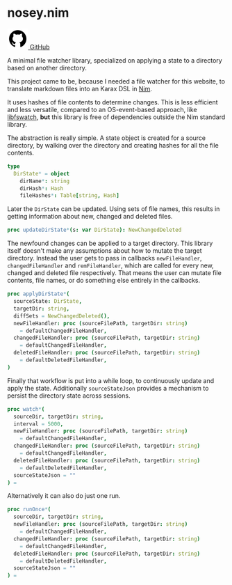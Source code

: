 [creationTime]:- "Feb 13. 2023"
[lastWriteTime]:- "Feb 23. 2023"

# nosey.nim

<a href="https://github.com/aMOPel/nosey.nim">
<img src="assets/icons8-github.svg" alt="GitHub" class="inline m-1 dark:invert">
GitHub</a>

A minimal file watcher library,
specialized on applying a state to a directory based on another directory.

This project came to be, because I needed a file watcher for this website,
to translate markdown files into an Karax DSL in [Nim](https://nim-lang.org/).

It uses hashes of file contents to determine changes.
This is less efficient and less versatile,
compared to an OS-event-based approach, 
like [libfswatch](https://github.com/paul-nameless/nim-fswatch), **but** this 
library is free of dependencies outside the Nim standard library.

The abstraction is really simple.
A state object is created for a source directory,
by walking over the directory and creating hashes for all the file contents.

```nim
type 
  DirState* = object
    dirName*: string
    dirHash*: Hash
    fileHashes*: Table[string, Hash]
```

Later the `DirState` can be updated. Using sets of file names,
this results in getting information about new, changed and deleted files. 

```nim
proc updateDirState*(s: var DirState): NewChangedDeleted
```

The newfound changes can be applied to a target directory.
This library itself doesn't make any assumptions
about how to mutate the target directory. Instead the user gets to pass in 
callbacks `newFileHandler`, `changedFileHandler` and `remFileHandler`,
which are called for every new, changed and deleted file respectively.
That means the user can mutate file contents, file names, or
do something else entirely in the callbacks.

```nim
proc applyDirState*(
  sourceState: DirState,
  targetDir: string,
  diffSets = NewChangedDeleted(),
  newFileHandler: proc (sourceFilePath, targetDir: string)
    = defaultChangedFileHandler,
  changedFileHandler: proc (sourceFilePath, targetDir: string)
    = defaultChangedFileHandler,
  deletedFileHandler: proc (sourceFilePath, targetDir: string)
    = defaultDeletedFileHandler,
)
```

Finally that workflow is put into a while loop, to continuously update and apply
the state.
Additionally `sourceStateJson` provides a mechanism to persist the directory state
across sessions.

```nim
proc watch*(
  sourceDir, targetDir: string,
  interval = 5000,
  newFileHandler: proc (sourceFilePath, targetDir: string)
    = defaultChangedFileHandler,
  changedFileHandler: proc (sourceFilePath, targetDir: string)
    = defaultChangedFileHandler,
  deletedFileHandler: proc (sourceFilePath, targetDir: string)
    = defaultDeletedFileHandler,
  sourceStateJson = ""
) =
```

Alternatively it can also do just one run.

```nim
proc runOnce*(
  sourceDir, targetDir: string,
  newFileHandler: proc (sourceFilePath, targetDir: string)
    = defaultChangedFileHandler,
  changedFileHandler: proc (sourceFilePath, targetDir: string)
    = defaultChangedFileHandler,
  deletedFileHandler: proc (sourceFilePath, targetDir: string)
    = defaultDeletedFileHandler,
  sourceStateJson = ""
) =
```

